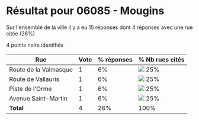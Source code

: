 # Résultat pour 06085 - Mougins

Sur l'ensemble de la ville il y a eu 15 réponses dont 4 réponses avec une rue citée (26%)

4 points noirs identifiés

| Rue | Vote | % réponses | % Nb rues cités|
|-----|------|------------|----------------|
| Route de la Valmasque | 1 | 6% | <img src="../../img/bar_25.gif" />&nbsp;25%|
| Route de Vallauris | 1 | 6% | <img src="../../img/bar_25.gif" />&nbsp;25%|
| Piste de l'Orme | 1 | 6% | <img src="../../img/bar_25.gif" />&nbsp;25%|
| Avenue Saint-Martin | 1 | 6% | <img src="../../img/bar_25.gif" />&nbsp;25%|
| **Total** | 4 | 26% | 100%|
